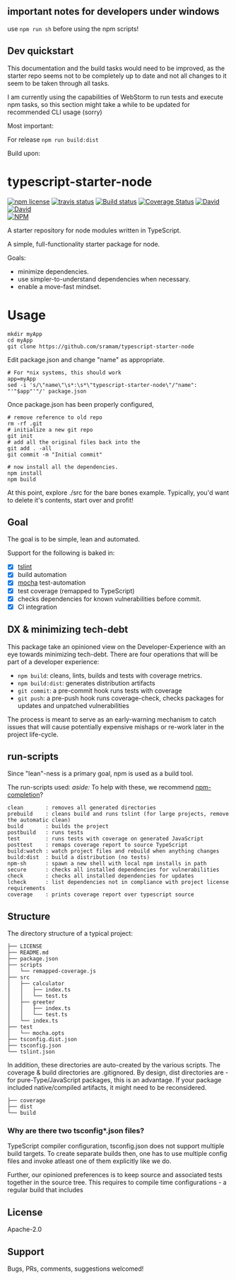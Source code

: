 ## important notes for developers under windows

use ```npm run sh``` before using the npm scripts!

## Dev quickstart

This documentation and the build tasks would need to be improved,
as the starter repo seems not to be completely up to date and not all changes to it seem to be taken through all tasks.

I am currently using the capabilities of WebStorm to run tests and execute npm tasks,
so this section might take a while to be updated for recommended CLI usage (sorry)

Most important:

For release
```npm run build:dist```

Build upon:

# typescript-starter-node
<!-- badge -->
[![npm license](https://img.shields.io/npm/l/typescript-starter-node.svg)](https://www.npmjs.com/package/typescript-starter-node)
[![travis status](https://img.shields.io/travis/sramam/typescript-starter-node.svg)](https://travis-ci.org/sramam/typescript-starter-node)
[![Build status](https://ci.appveyor.com/api/projects/status/90am2usst4qeutgi?svg=true)](https://ci.appveyor.com/project/sramam/typescript-starter-node)
[![Coverage Status](https://coveralls.io/repos/github/sramam/typescript-starter-node/badge.svg?branch=master)](https://coveralls.io/github/sramam/typescript-starter-node?branch=master)
[![David](https://david-dm.org/sramam/typescript-starter-node/status.svg)](https://david-dm.org/sramam/typescript-starter-node)
[![David](https://david-dm.org/sramam/typescript-starter-node/dev-status.svg)](https://david-dm.org/sramam/typescript-starter-node?type=dev)
<br/>
[![NPM](https://nodei.co/npm/typescript-starter-node.png?downloads=true&downloadRank=true&stars=true)](https://nodei.co/npm/typescript-starter-node/)
<!-- endbadge -->
A starter repository for node modules written in TypeScript.

A simple, full-functionality starter package for node.

Goals:
- minimize dependencies.
- use simpler-to-understand dependencies when necessary.
- enable a move-fast mindset.

# Usage

```
mkdir myApp
cd myApp
git clone https://github.com/sramam/typescript-starter-node
```

Edit package.json and change "name" as appropriate.

```
# For *nix systems, this should work
app=myApp
sed -i 's/\"name\"\s*:\s*\"typescript-starter-node\"/"name": "'"$app"'"/' package.json
```

Once package.json has been properly configured,

```
# remove reference to old repo
rm -rf .git
# initialize a new git repo
git init
# add all the original files back into the
git add . -all
git commit -m "Initial commit"
```
```
# now install all the dependencies.
npm install
npm build
```

At this point, explore ./src for the bare bones example.
Typically, you'd want to delete it's contents, start over and profit!

## Goal
The goal is to be simple, lean and automated.

Support for the following is baked in:

- [x] [tslint](https://github.com/palantir/tslint)
- [x] build automation
- [x] [mocha](https://mochajs.org/) test-automation
- [x] test coverage (remapped to TypeScript)
- [x] checks dependencies for known vulnerabilities before commit.
- [x] CI integration

## DX & minimizing tech-debt
This package take an opinioned view on the Developer-Experience with an eye towards minimizing tech-debt.
There are four operations that will be part of a developer experience:
- `npm build`: cleans, lints, builds and tests with coverage metrics.
- `npm build:dist`: generates distribution artifacts
- `git commit`: a pre-commit hook runs tests with coverage
- `git push`: a pre-push hook runs coverage-check, checks packages for updates and unpatched vulnerabilities

The process is meant to serve as an early-warning mechanism to catch issues that will cause potentially expensive mishaps or re-work later in the project life-cycle.

## run-scripts
Since "lean"-ness is a primary goal, npm is used as a build tool.

The run-scripts used:
*aside:* To help with these, we recommend [npm-completion](https://docs.npmjs.com/cli/completion)?

    clean       : removes all generated directories
    prebuild    : cleans build and runs tslint (for large projects, remove the automatic clean)
    build       : builds the project
    postbuild   : runs tests
    test        : runs tests with coverage on generated JavaScript
    posttest    : remaps coverage report to source TypeScript
    build:watch : watch project files and rebuild when anything changes
    build:dist  : build a distribution (no tests)
    npm-sh      : spawn a new shell with local npm installs in path
    secure      : checks all installed dependencies for vulnerabilities
    check       : checks all installed dependencies for updates
    lcheck      : list dependencies not in compliance with project license requirements
    coverage    : prints coverage report over typescript source

## Structure
The directory structure of a typical project:

    ├── LICENSE
    ├── README.md
    ├── package.json
    ├── scripts
    │   └── remapped-coverage.js
    ├── src
    │   ├── calculator
    │   │   ├── index.ts
    │   │   └── test.ts
    │   ├── greeter
    │   │   ├── index.ts
    │   │   └── test.ts
    │   └── index.ts
    ├── test
    │   └── mocha.opts
    ├── tsconfig.dist.json
    ├── tsconfig.json
    └── tslint.json

In addition, these directories are auto-created by the various scripts. The coverage & build directories are .gitignored. By design, dist directories are - for pure-Type/JavaScript packages, this is an advantage. If your package included native/compiled artifacts, it might need to be reconsidered.

    ├── coverage
    ├── dist
    └── build

### Why are there two tsconfig*.json files?
TypeScript compiler configuration, tsconfig.json does not support multiple build targets. To create separate builds then, one has to use multiple config files and invoke atleast one of them explicitly like we do.

Further, our opinioned preferences is to keep source and associated tests together in the source tree. This requires to compile time configurations - a regular build that includes

## License
Apache-2.0

## Support
Bugs, PRs, comments, suggestions welcomed!

